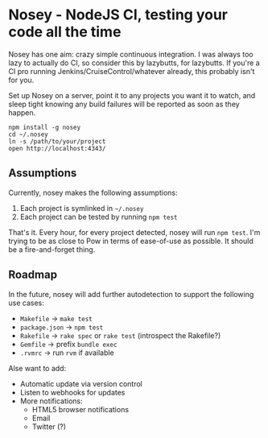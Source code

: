 # Nosey - NodeJS CI, testing your code all the time

Nosey has one aim: crazy simple continuous integration. I was always too lazy to actually do CI, so consider this by lazybutts, for lazybutts. If you're a CI pro running Jenkins/CruiseControl/whatever already, this probably isn't for you.

Set up Nosey on a server, point it to any projects you want it to watch, and sleep tight knowing any build failures will be reported as soon as they happen.

    npm install -g nosey
    cd ~/.nosey
    ln -s /path/to/your/project
    open http://localhost:4343/

## Assumptions

Currently, nosey makes the following assumptions:

1. Each project is symlinked in `~/.nosey`
2. Each project can be tested by running `npm test`

That's it. Every hour, for every project detected, nosey will run `npm test`. I'm trying to be as close to Pow in terms of ease-of-use as possible. It should be a fire-and-forget thing.

## Roadmap

In the future, nosey will add further autodetection to support the following use cases:

- `Makefile` -> `make test`
- `package.json` -> `npm test`
- `Rakefile` -> `rake spec` or `rake test` (introspect the Rakefile?)
- `Gemfile` -> prefix `bundle exec`
- `.rvmrc` -> run `rvm` if available

Alse want to add:

- Automatic update via version control
- Listen to webhooks for updates
- More notifications:
  - HTML5 browser notifications
  - Email
  - Twitter (?)
